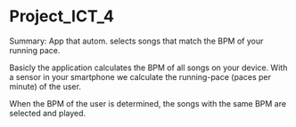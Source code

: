 # Project_ICT_4
Summary: App that autom. selects songs that match the BPM of your running pace.

Basicly the application calculates the BPM of all songs on your device. With a sensor in your smartphone
we calculate the running-pace (paces per minute) of the user.

When the BPM of the user is determined, the songs with the same BPM are selected and played.
